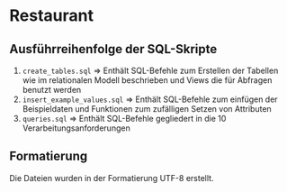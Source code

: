 # Restaurant

## Ausführreihenfolge der SQL-Skripte

1. `create_tables.sql` => Enthält SQL-Befehle zum Erstellen der Tabellen wie im relationalen Modell beschrieben und Views die für Abfragen benutzt werden
2. `insert_example_values.sql` => Enthält SQL-Befehle zum einfügen der Beispieldaten und Funktionen zum zufälligen Setzen von Attributen
3. `queries.sql` => Enthält SQL-Befehle gegliedert in die 10 Verarbeitungsanforderungen

## Formatierung
Die Dateien wurden in der Formatierung UTF-8 erstellt.